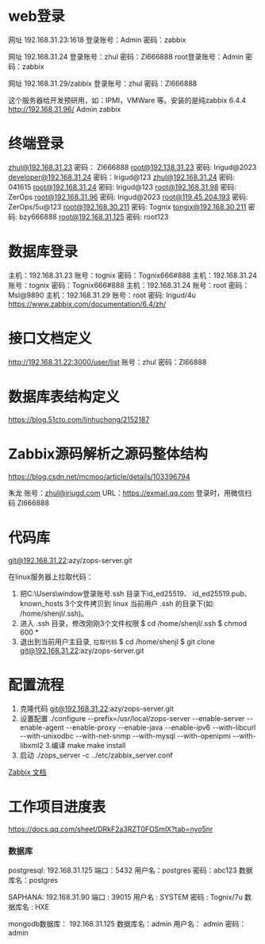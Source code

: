 # web登录
网址 192.168.31.23:1618
登录账号：Admin   密码：zabbix

网址 192.168.31.24
登录账号：zhul   密码：Zl666888
root登录账号：Admin   密码：zabbix

网址 192.168.31.29/zabbix
登录账号：zhul   密码：Zl666888

这个服务器给开发预研用，如：IPMI，VMWare 等。安装的是纯zabbix 6.4.4
http://192.168.31.96/   Admin   zabbix

# 终端登录
zhul@192.168.31.23                密码： Zl666888
root@192.138.31.23                密码: Irigud@2023
developer@192.168.31.24       密码：Irigud@123
zhul@192.168.31.24                密码: 041615
root@192.168.31.24                密码: Irigud@123
root@192.168.31.98                密码: ZerOps
root@192.168.31.96                密码: Irigud@2023
root@119.45.204.193              密码: ZerOps/5u@123
root@192.168.30.211              密码: Tognix
tongix@192.168.30.211           密码: bzy666888
root@192.168.31.125              密码: root123
# 数据库登录
主机：192.168.31.23  账号：tognix	密码：Tognix666#888
主机：192.168.31.24  账号：tognix	密码：Tognix666#888
主机：192.168.31.24  账号：root	密码：Msl@9890
主机：192.168.31.29  账号：root	密码: Irigud/4u
https://www.zabbix.com/documentation/6.4/zh/

# 接口文档定义
http://192.168.31.22:3000/user/list
账号：zhul  密码：Zl66888

# 数据库表结构定义
https://blog.51cto.com/linhuchong/2152187

# Zabbix源码解析之源码整体结构

https://blog.csdn.net/mcmoo/article/details/103396794

朱龙
账号：zhul@iriugd.com
URL：https://exmail.qq.com
登录时，用微信扫码
Zl666888


# 代码库
 git@192.168.31.22:azy/zops-server.git

在linux服务器上拉取代码：
1) 把C:\Users\window登录账号\.ssh 目录下id_ed25519、 id_ed25519.pub、
  known_hosts 3个文件拷贝到 linux 当前用户 .ssh 的目录下(如: /home/shenjl/.ssh)。
2) 进入 .ssh 目录，修改刚刚3个文件权限
  $ cd /home/shenjl/.ssh
  $ chmod 600 *
3) 退出到当前用户主目录, `拉取代码`
  $ cd /home/shenjl
  $ git clone git@192.168.31.22:azy/zops-server.git

# 配置流程
1. 克隆代码
 git@192.168.31.22:azy/zops-server.git
 2. 设置配置
	./configure --prefix=/usr/local/zops-server --enable-server --enable-agent --enable-proxy --enable-java --enable-ipv6 --with-libcurl --with-unixodbc --with-net-snmp --with-mysql --with-openipmi --with-libxml2
3.编译
make
make install
4. 启动 
 ./zops_server -c ../etc/zabbix_server.conf
 
[Zabbix 文档](https://www.zabbix.com/documentation/current/zh)

# 工作项目进度表
https://docs.qq.com/sheet/DRkF2a3RZT0FOSmlX?tab=nyo5nr
### 数据库
postgresql:
192.168.31.125
端口：5432
用户名：postgres
密码：abc123
数据库名：postgres

SAPHANA:
192.168.31.90
端口 : 39015
用户名 : SYSTEM
密码 : Tognix/7u
数据库名 : HXE

mongodb数据库：
192.168.31.125
数据库名：admin
用户名：   admin
密码：      admin



